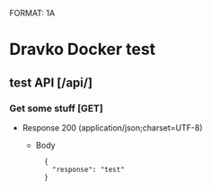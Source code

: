 FORMAT: 1A

# Dravko Docker test

## test API [/api/]

### Get some stuff [GET]

+ Response 200 (application/json;charset=UTF-8)

    + Body

            {
              "response": "test"
            }